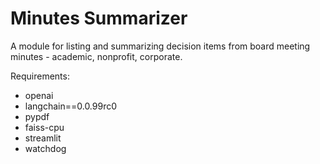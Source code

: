 # Minutes Summarizer #

A module for listing and summarizing decision items from board meeting minutes - academic, nonprofit, corporate.

Requirements:
- openai
- langchain==0.0.99rc0
- pypdf
- faiss-cpu
- streamlit
- watchdog

